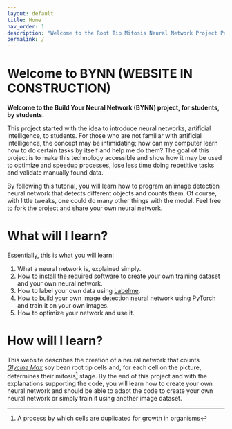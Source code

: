 ```yaml
---
layout: default
title: Home
nav_order: 1
description: "Welcome to the Root Tip Mitosis Neural Network Project Page"
permalink: /
---
```


# Welcome to BYNN (WEBSITE IN CONSTRUCTION)
**Welcome to the Build Your Neural Network (BYNN) project, for students, by students.**

This project started with the idea to introduce neural networks, artificial intelligence, to students. For those who are
not familiar with artificial intelligence, the concept may be intimidating; how can my computer learn how to do certain
tasks by itself and help me do them? The goal of this project is to make this technology accessible and show how it
may be used to optimize and speedup processes, lose less time doing repetitive tasks and validate manually found data.

By following this tutorial, you will learn how to program an image detection neural network that detects different
objects and counts them. Of course, with little tweaks, one could do many other things with the model. Feel free to fork
the project and share your own neural network.


# What will I learn?
Essentially, this is what you will learn:

1. What a neural network is, explained simply.
2. How to install the required software to create your own training dataset and your own neural network.
3. How to label your own data using [Labelme](https://github.com/wkentaro/labelme).
4. How to build your own image detection neural network using [PyTorch](https://pytorch.org/) and train it on your own images.
5. How to optimize your network and use it.

# How will I learn?
This website describes the creation of a neural network that counts
[*Glycine Max*](https://en.wikipedia.org/wiki/Soybean) soy bean root tip cells and, for each cell on the picture,
determines their mitosis[^mitosis] stage. By the end of this project and with the explanations supporting the code, you
will learn how to create your own neural network and should be able to adapt the code to create your own neural network
or simply train it using another image dataset.

[^mitosis]: A process by which cells are duplicated for growth in organisms
